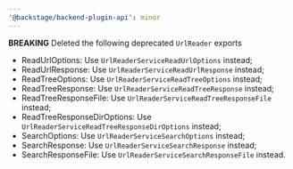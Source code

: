 ```yaml
---
'@backstage/backend-plugin-api': minor
---
```


**BREAKING** Deleted the following deprecated `UrlReader` exports

- ReadUrlOptions: Use `UrlReaderServiceReadUrlOptions` instead;
- ReadUrlResponse: Use `UrlReaderServiceReadUrlResponse` instead;
- ReadTreeOptions: Use `UrlReaderServiceReadTreeOptions` instead;
- ReadTreeResponse: Use `UrlReaderServiceReadTreeResponse` instead;
- ReadTreeResponseFile: Use `UrlReaderServiceReadTreeResponseFile` instead;
- ReadTreeResponseDirOptions: Use `UrlReaderServiceReadTreeResponseDirOptions` instead;
- SearchOptions: Use `UrlReaderServiceSearchOptions` instead;
- SearchResponse: Use `UrlReaderServiceSearchResponse` instead;
- SearchResponseFile: Use `UrlReaderServiceSearchResponseFile` instead.
